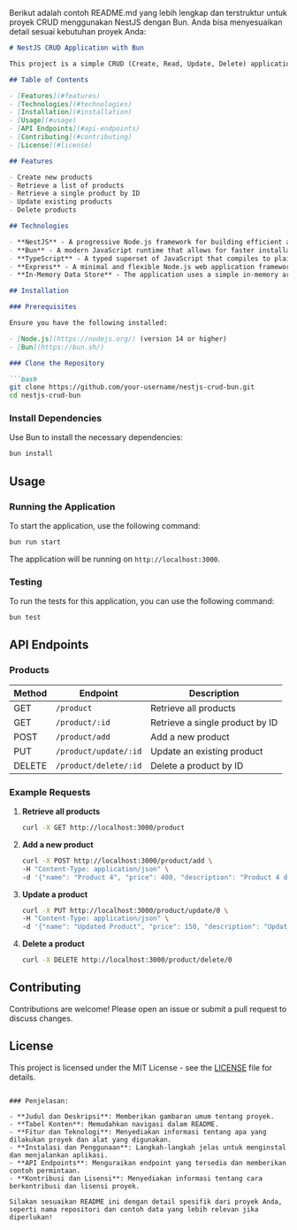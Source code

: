 Berikut adalah contoh README.md yang lebih lengkap dan terstruktur untuk proyek CRUD menggunakan NestJS dengan Bun. Anda bisa menyesuaikan detail sesuai kebutuhan proyek Anda:

```markdown
# NestJS CRUD Application with Bun

This project is a simple CRUD (Create, Read, Update, Delete) application built with [NestJS](https://nestjs.com/) and [Bun](https://bun.sh/). The application provides a RESTful API for managing products, including endpoints for adding, retrieving, updating, and deleting products.

## Table of Contents

- [Features](#features)
- [Technologies](#technologies)
- [Installation](#installation)
- [Usage](#usage)
- [API Endpoints](#api-endpoints)
- [Contributing](#contributing)
- [License](#license)

## Features

- Create new products
- Retrieve a list of products
- Retrieve a single product by ID
- Update existing products
- Delete products

## Technologies

- **NestJS** - A progressive Node.js framework for building efficient and scalable server-side applications.
- **Bun** - A modern JavaScript runtime that allows for faster installations and builds.
- **TypeScript** - A typed superset of JavaScript that compiles to plain JavaScript.
- **Express** - A minimal and flexible Node.js web application framework for building APIs.
- **In-Memory Data Store** - The application uses a simple in-memory array to store product data.

## Installation

### Prerequisites

Ensure you have the following installed:

- [Node.js](https://nodejs.org/) (version 14 or higher)
- [Bun](https://bun.sh/)

### Clone the Repository

```bash
git clone https://github.com/your-username/nestjs-crud-bun.git
cd nestjs-crud-bun
```

### Install Dependencies

Use Bun to install the necessary dependencies:

```bash
bun install
```

## Usage

### Running the Application

To start the application, use the following command:

```bash
bun run start
```

The application will be running on `http://localhost:3000`.

### Testing

To run the tests for this application, you can use the following command:

```bash
bun test
```

## API Endpoints

### Products

| Method | Endpoint         | Description                              |
|--------|------------------|------------------------------------------|
| GET    | `/product`       | Retrieve all products                    |
| GET    | `/product/:id`   | Retrieve a single product by ID          |
| POST   | `/product/add`   | Add a new product                        |
| PUT    | `/product/update/:id` | Update an existing product          |
| DELETE | `/product/delete/:id` | Delete a product by ID              |

### Example Requests

1. **Retrieve all products**
   ```bash
   curl -X GET http://localhost:3000/product
   ```

2. **Add a new product**
   ```bash
   curl -X POST http://localhost:3000/product/add \
   -H "Content-Type: application/json" \
   -d '{"name": "Product 4", "price": 400, "description": "Product 4 description"}'
   ```

3. **Update a product**
   ```bash
   curl -X PUT http://localhost:3000/product/update/0 \
   -H "Content-Type: application/json" \
   -d '{"name": "Updated Product", "price": 150, "description": "Updated description"}'
   ```

4. **Delete a product**
   ```bash
   curl -X DELETE http://localhost:3000/product/delete/0
   ```

## Contributing

Contributions are welcome! Please open an issue or submit a pull request to discuss changes.

## License

This project is licensed under the MIT License - see the [LICENSE](LICENSE) file for details.

```

### Penjelasan:

- **Judul dan Deskripsi**: Memberikan gambaran umum tentang proyek.
- **Tabel Konten**: Memudahkan navigasi dalam README.
- **Fitur dan Teknologi**: Menyediakan informasi tentang apa yang dilakukan proyek dan alat yang digunakan.
- **Instalasi dan Penggunaan**: Langkah-langkah jelas untuk menginstal dan menjalankan aplikasi.
- **API Endpoints**: Menguraikan endpoint yang tersedia dan memberikan contoh permintaan.
- **Kontribusi dan Lisensi**: Menyediakan informasi tentang cara berkontribusi dan lisensi proyek.

Silakan sesuaikan README ini dengan detail spesifik dari proyek Anda, seperti nama repositori dan contoh data yang lebih relevan jika diperlukan!